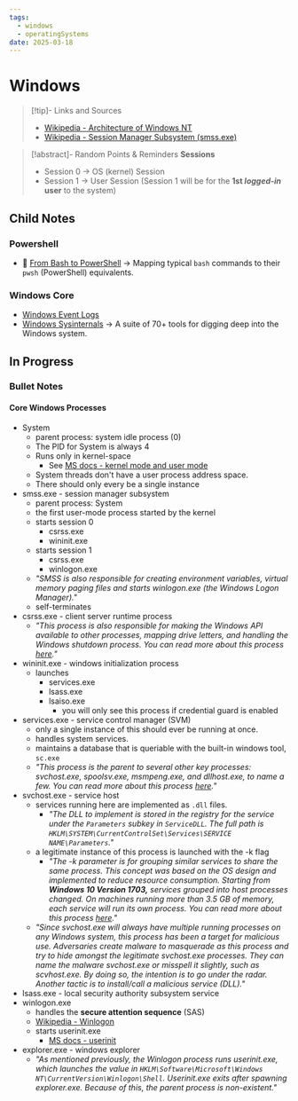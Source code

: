 ```yaml
---
tags:
  - windows
  - operatingSystems
date: 2025-03-18
---
```

# Windows

> [!tip]- Links and Sources
> - [Wikipedia - Architecture of Windows NT](https://en.wikipedia.org/wiki/Architecture_of_Windows_NT)
> - [Wikipedia - Session Manager Subsystem (smss.exe)](https://en.wikipedia.org/wiki/Session_Manager_Subsystem)

> [!abstract]- Random Points & Reminders
> **Sessions**
> - Session 0 → OS (kernel) Session
> - Session 1 → User Session (Session 1 will be for the **1st *logged-in* user** to the system)

## Child Notes

### Powershell
- 🌠 [From Bash to PowerShell](From%20Bash%20to%20PowerShell.md) → Mapping typical `bash` commands to their `pwsh` (PowerShell) equivalents.

### Windows Core
- [Windows Event Logs](Windows%20Event%20Logs.md)
- [Windows Sysinternals](Windows%20Sysinternals.md) → A suite of 70+ tools for digging deep into the Windows system.


## In Progress

### Bullet Notes

#### Core Windows Processes

- System
	- parent process: system idle process (0)
	- The PID for System is always 4
	- Runs only in kernel-space
		- See [MS docs - kernel mode and user mode](https://learn.microsoft.com/en-us/windows-hardware/drivers/gettingstarted/user-mode-and-kernel-mode)
	- System threads don't have a user process address space.
	- There should only every be a single instance
- smss.exe - session manager subsystem
	- parent process: System
	- the first user-mode process started by the kernel
	- starts session 0
		- csrss.exe
		- wininit.exe
	- starts session 1
		- csrss.exe
		- winlogon.exe
	- *"SMSS is also responsible for creating environment variables, virtual memory paging files and starts winlogon.exe (the Windows Logon Manager)."*
	- self-terminates
- csrss.exe - client server runtime process
	- *"This process is also responsible for making the Windows API available to other processes, mapping drive letters, and handling the Windows shutdown process. You can read more about this process [here](https://en.wikipedia.org/wiki/Client/Server_Runtime_Subsystem)."*
- wininit.exe - windows initialization process
	- launches
		- services.exe
		- lsass.exe
		- lsaiso.exe
			- you will only see this process if credential guard is enabled
- services.exe - service control manager (SVM)
	- only a single instance of this should ever be running at once.
	- handles system services.
	- maintains a database that is queriable with the built-in windows tool, `sc.exe`
	- *"This process is the parent to several other key processes: svchost.exe, spoolsv.exe, msmpeng.exe, and dllhost.exe, to name a few. You can read more about this process [here](https://en.wikipedia.org/wiki/Service_Control_Manager)."*
- svchost.exe - service host
	- services running here are implemented as `.dll` files.
		- *"The DLL to implement is stored in the registry for the service under the `Parameters` subkey in `ServiceDLL`. The full path is `HKLM\SYSTEM\CurrentControlSet\Services\SERVICE NAME\Parameters`."*
	- a legitimate instance of this process is launched with the -k flag
		- *"The -k parameter is for grouping similar services to share the same process. This concept was based on the OS design and implemented to reduce resource consumption. Starting from **Windows 10 Version 1703,** services grouped into host processes changed. On machines running more than 3.5 GB of memory, each service will run its own process. You can read more about this process [here](https://en.wikipedia.org/wiki/Svchost.exe)."*
	- *"Since svchost.exe will always have multiple running processes on any Windows system, this process has been a target for malicious use. Adversaries create malware to masquerade as this process and try to hide amongst the legitimate svchost.exe processes. They can name the malware svchost.exe or misspell it slightly, such as scvhost.exe. By doing so, the intention is to go under the radar. Another tactic is to install/call a malicious service (DLL)."*
- lsass.exe - local security authority subsystem service
- winlogon.exe
	- handles the **secure attention sequence** (SAS)
	- [Wikipedia - Winlogon](https://en.wikipedia.org/wiki/Winlogon)
	- starts userinit.exe
		- [MS docs - userinit](<https://learn.microsoft.com/en-us/previous-versions/windows/it-pro/windows-2000-server/cc939862(v=technet.10)?redirectedfrom=MSDN>)
- explorer.exe - windows explorer
	- *"As mentioned previously, the Winlogon process runs userinit.exe, which launches the value in `HKLM\Software\Microsoft\Windows NT\CurrentVersion\Winlogon\Shell`. Userinit.exe exits after spawning explorer.exe. Because of this, the parent process is non-existent."*



